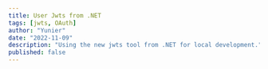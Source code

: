 ```yaml
---
title: User Jwts from .NET
tags: [jwts, OAuth]
author: "Yunier"
date: "2022-11-09"
description: "Using the new jwts tool from .NET for local development."
published: false
---
```


